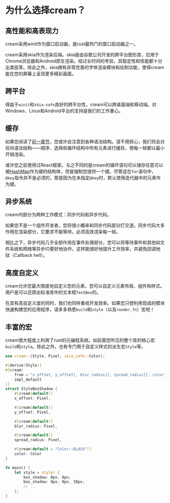 # 为什么选择cream？

## 高性能和高表现力

cream采用winit作为窗口启动器，是rust最热门的窗口启动器之一。

cream采用skia作为渲染后端。skia是由谷歌公司开发的跨平台图形库，应用于Chrome浏览器和Android原生渲染。经过长时间的考验，其稳定性和性能都十分出类拔萃。除此之外，skia拥有非常完善的字体渲染模块和绘制功能，使得cream能在您的屏幕上呈现更多精彩画面。

## 跨平台

得益于`winit`和`skia-safe`良好的跨平台性，cream可以跨桌面端和移动端。对Windows、Linux和Android平台的支持是我们的工作重心。

## 缓存

如果您阅读了[前一章节](index.html)，您或许会注意到各种语法结构。请不用担心，我们将会对任何语法结构——顺序、选择和循环结构中所有元素进行缓存，使每一帧都以最小开销渲染。

或许您之前使用过React框架，与之不同的是cream的循环语句可以储存任意可以被[HashMap](https://doc.rust-lang.org/std/collections/struct.HashMap.html#)作为键的结构体，但是强制您提供一个键。尽管这在`for`语句中，`@key`指令并不是必须的，那是因为在未指定`@key`时，默认使用迭代器中的元素作为键。

## 异步系统

cream内部分为两种工作模式：同步代码和异步代码。

如果您不是一个组件开发者，您将很小概率和同步代码部分打交道。同步代码大多作用在渲染部分，它要求不能等待，必须高效渲染每一帧。

相比之下，异步代码几乎全部作用在事件处理部分，您可以将等待事件和其他如文件系统和网络等异步IO更好地协作，这样能很好地提升工作效率，并避免回调地狱（Callback hell）。

## 高度自定义

cream允许您最大限度地自定义您的元素，您可以自定义元素布局、组件和样式。用户是可以还原出标准库中的文本框`TextBox`的。

在具有高自定义度的同时，我们也同样重视开发效率。如果您只想利用现成的模块快速构建您的应用程序，请多多熟悉`build`和`style`（以及`render_fn`）宏吧！

## 丰富的宏

cream很大程度上利用了rust的元编程系统。如前面您所见的整个库的核心宏`build`和`style`。除此之外，也有专门用于自定义样式的派生宏`Style`等。

```rust
use cream::{Style, Pixel, skia_safe::Color};

#[derive(Style)]
#[cream(
    from = "x_offset, y_offset[, blur_radius][, spread_radius][, color]",
    impl_default
)]
struct StyleBoxShadow {
    #[cream(default)]
    x_offset: Pixel,

    #[cream(default)]
    y_offset: Pixel,

    #[cream(default)]
    blur_radius: Pixel,

    #[cream(default)]
    spread_radius: Pixel,

    #[cream(default = "Color::BLACK")]
    color: Color
}

fn main() {
    let style = style! {
        box_shadow: 0px, 0px;
        box_shadow: 0px, 0px, 10px;
        // ...
    };
}
```
